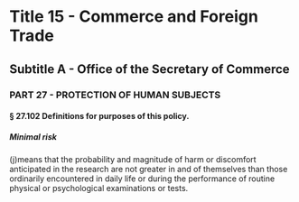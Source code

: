 
# Title 15 - Commerce and Foreign Trade
## Subtitle A - Office of the Secretary of Commerce
### PART 27 - PROTECTION OF HUMAN SUBJECTS
#### § 27.102 Definitions for purposes of this policy.
##### Minimal risk

(j)means that the probability and magnitude of harm or discomfort anticipated in the research are not greater in and of themselves than those ordinarily encountered in daily life or during the performance of routine physical or psychological examinations or tests.
